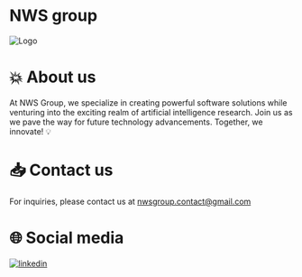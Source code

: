 # NWS group

![Logo](https://github.com/nwsgroup/.github/assets/105291217/868068ae-a9b6-4971-a7db-8e2a09a171af)


# 💥 About us 

At NWS Group, we specialize in creating powerful software solutions while venturing into the exciting realm of artificial intelligence research. Join us as we pave the way for future technology advancements. Together, we innovate! 💡


# 📥 Contact us

For inquiries, please contact us at nwsgroup.contact@gmail.com

# 🌐 Social media

[![linkedin](https://img.shields.io/badge/linkedin-0A66C2?style=for-the-badge&logo=linkedin&logoColor=white)](https://www.linkedin.com/company/100444095/admin/feed/posts/)



